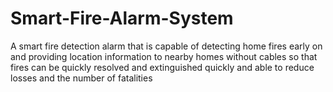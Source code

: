 # Smart-Fire-Alarm-System
A smart fire detection alarm that is capable of detecting home fires early on and providing location information to nearby homes without cables so that fires can be quickly resolved and extinguished quickly and able to reduce losses and the number of fatalities
